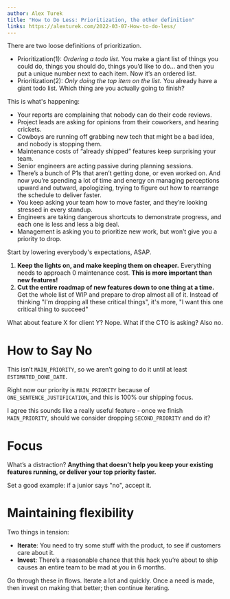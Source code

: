 ```yaml
---
author: Alex Turek
title: "How to Do Less: Prioritization, the other definition"
links: https://alexturek.com/2022-03-07-How-to-do-less/
---
```


There are two loose definitions of prioritization.

+ Prioritization(1): *Ordering a todo list.* You make a giant list of things you could do, things you should do, things you’d like to do… and then you put a unique number next to each item. Now it’s an ordered list.
+ Prioritization(2): *Only doing the top item on the list.* You already have a giant todo list. Which thing are you actually going to finish?

This is what's happening:
+ Your reports are complaining that nobody can do their code reviews.
+ Project leads are asking for opinions from their coworkers, and hearing crickets.
+ Cowboys are running off grabbing new tech that might be a bad idea, and nobody is stopping them.
+ Maintenance costs of “already shipped” features keep surprising your team.
+ Senior engineers are acting passive during planning sessions.
+ There’s a bunch of P1s that aren’t getting done, or even worked on. And now you’re spending a lot of time and energy on managing perceptions upward and outward, apologizing, trying to figure out how to rearrange the schedule to deliver faster.
+ You keep asking your team how to move faster, and they’re looking stressed in every standup.
+ Engineers are taking dangerous shortcuts to demonstrate progress, and each one is less and less a big deal.
+ Management is asking you to prioritize new work, but won’t give you a priority to drop.


Start by lowering everybody's expectations, ASAP.

1. **Keep the lights on, and make keeping them on cheaper.** Everything needs to approach 0 maintenance cost. **This is more important than new features!**
2. **Cut the entire roadmap of new features down to one thing at a time.** Get the whole list of WIP and prepare to drop almost all of it. Instead of thinking "I'm dropping all these critical things", it's more, "I want this one critical thing to succeed"

What about feature X for client Y? Nope. What if the CTO is asking? Also no.


# How to Say No
This isn’t `MAIN_PRIORITY`, so we aren’t going to do it until at least `ESTIMATED_DONE_DATE`.

Right now our priority is `MAIN_PRIORITY` because of `ONE_SENTENCE_JUSTIFICATION`, and this is 100% our shipping focus.

I agree this sounds like a really useful feature - once we finish `MAIN_PRIORITY`, should we consider dropping `SECOND_PRIORITY` and do it?


# Focus
What’s a distraction? **Anything that doesn’t help you keep your existing features running, or deliver your top priority faster.**

Set a good example: if a junior says "no", accept it.


# Maintaining flexibility
Two things in tension:
+ **Iterate**: You need to try some stuff with the product, to see if customers care about it.
+ **Invest**: There’s a reasonable chance that this hack you’re about to ship causes an entire team to be mad at you in 6 months.

Go through these in flows. Iterate a lot and quickly. Once a need is made, then invest on making that better; then continue iterating.